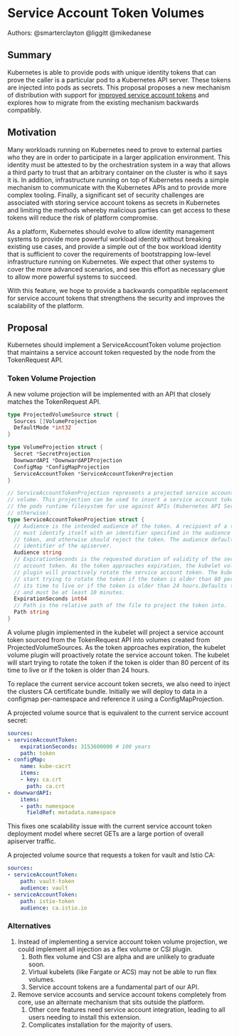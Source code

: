# Service Account Token Volumes

Authors:
  @smarterclayton
  @liggitt
  @mikedanese

## Summary

Kubernetes is able to provide pods with unique identity tokens that can prove
the caller is a particular pod to a Kubernetes API server. These tokens are
injected into pods as secrets. This proposal proposes a new mechanism of
distribution with support for [improved service account tokens][better-tokens]
and explores how to migrate from the existing mechanism backwards compatibly.

## Motivation

Many workloads running on Kubernetes need to prove to external parties who they
are in order to participate in a larger application environment. This identity
must be attested to by the orchestration system in a way that allows a third
party to trust that an arbitrary container on the cluster is who it says it is.
In addition, infrastructure running on top of Kubernetes needs a simple
mechanism to communicate with the Kubernetes APIs and to provide more complex
tooling. Finally, a significant set of security challenges are associated with
storing service account tokens as secrets in Kubernetes and limiting the methods
whereby malicious parties can get access to these tokens will reduce the risk of
platform compromise.

As a platform, Kubernetes should evolve to allow identity management systems to
provide more powerful workload identity without breaking existing use cases, and
provide a simple out of the box workload identity that is sufficient to cover
the requirements of bootstrapping low-level infrastructure running on
Kubernetes. We expect that other systems to cover the more advanced scenarios,
and see this effort as necessary glue to allow more powerful systems to succeed.

With this feature, we hope to provide a backwards compatible replacement for
service account tokens that strengthens the security and improves the
scalability of the platform.

## Proposal

Kubernetes should implement a ServiceAccountToken volume projection that
maintains a service account token requested by the node from the TokenRequest
API.

### Token Volume Projection

A new volume projection will be implemented with an API that closely matches the
TokenRequest API.

```go
type ProjectedVolumeSource struct {
  Sources []VolumeProjection
  DefaultMode *int32
}

type VolumeProjection struct {
  Secret *SecretProjection
  DownwardAPI *DownwardAPIProjection
  ConfigMap *ConfigMapProjection
  ServiceAccountToken *ServiceAccountTokenProjection
}

// ServiceAccountTokenProjection represents a projected service account token
// volume. This projection can be used to insert a service account token into
// the pods runtime filesystem for use against APIs (Kubernetes API Server or
// otherwise).
type ServiceAccountTokenProjection struct {
  // Audience is the intended audience of the token. A recipient of a token
  // must identify itself with an identifier specified in the audience of the
  // token, and otherwise should reject the token. The audience defaults to the
  // identifier of the apiserver.
  Audience string
  // ExpirationSeconds is the requested duration of validity of the service
  // account token. As the token approaches expiration, the kubelet volume
  // plugin will proactively rotate the service account token. The kubelet will
  // start trying to rotate the token if the token is older than 80 percent of
  // its time to live or if the token is older than 24 hours.Defaults to 1 hour
  // and must be at least 10 minutes.
  ExpirationSeconds int64
  // Path is the relative path of the file to project the token into.
  Path string
}
```

A volume plugin implemented in the kubelet will project a service account token
sourced from the TokenRequest API into volumes created from
ProjectedVolumeSources. As the token approaches expiration, the kubelet volume
plugin will proactively rotate the service account token. The kubelet will start
trying to rotate the token if the token is older than 80 percent of its time to
live or if the token is older than 24 hours.

To replace the current service account token secrets, we also need to inject the
clusters CA certificate bundle. Initially we will deploy to data in a configmap
per-namespace and reference it using a ConfigMapProjection.

A projected volume source that is equivalent to the current service account
secret:

```yaml
sources:
- serviceAccountToken:
    expirationSeconds: 3153600000 # 100 years
    path: token
- configMap:
    name: kube-cacrt
    items:
    - key: ca.crt
      path: ca.crt
- downwardAPI:
    items:
    - path: namespace
      fieldRef: metadata.namespace
```


This fixes one scalability issue with the current service account token
deployment model where secret GETs are a large portion of overall apiserver
traffic.

A projected volume source that requests a token for vault and Istio CA:

```yaml
sources:
- serviceAccountToken:
    path: vault-token
    audience: vault
- serviceAccountToken:
    path: istio-token
    audience: ca.istio.io
```

### Alternatives

1.  Instead of implementing a service account token volume projection, we could
    implement all injection as a flex volume or CSI plugin.
    1.  Both flex volume and CSI are alpha and are unlikely to graduate soon.
    1.  Virtual kubelets (like Fargate or ACS) may not be able to run flex
        volumes.
    1.  Service account tokens are a fundamental part of our API.
1.  Remove service accounts and service account tokens completely from core, use
    an alternate mechanism that sits outside the platform.
    1.  Other core features need service account integration, leading to all
        users needing to install this extension.
    1.  Complicates installation for the majority of users.


[better-tokens]: https://github.com/kubernetes/community/blob/master/contributors/design-proposals/auth/bound-service-account-tokens.md
